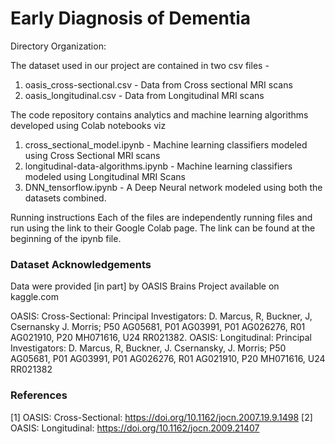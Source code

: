# Early Diagnosis of Dementia 

Directory Organization: 

The dataset used in our project are contained in two csv files - 
1. oasis_cross-sectional.csv - Data from Cross sectional MRI scans 
2. oasis_longitudinal.csv - Data from Longitudinal MRI scans 

The code repository contains analytics and machine learning algorithms developed using Colab notebooks viz 
1. cross_sectional_model.ipynb - Machine learning classifiers modeled using Cross Sectional MRI scans 
2. longitudinal-data-algorithms.ipynb - Machine learning classifiers modeled using Longitudinal MRI Scans
3. DNN_tensorflow.ipynb - A Deep Neural network modeled using both the datasets combined. 

Running instructions 
Each of the files are independently running files and run using the link to their Google Colab page. The link can be found at the beginning of the ipynb file. 

### Dataset Acknowledgements
Data were provided [in part] by OASIS Brains Project available on kaggle.com

OASIS: Cross-Sectional: Principal Investigators: D. Marcus, R, Buckner, J, Csernansky J. Morris; P50 AG05681, P01 AG03991, P01 AG026276, R01 AG021910, P20 MH071616, U24 RR021382. 
OASIS: Longitudinal: Principal Investigators: D. Marcus, R, Buckner, J. Csernansky, J. Morris; P50 AG05681, P01 AG03991, P01 AG026276, R01 AG021910, P20 MH071616, U24 RR021382 

### References 
[1] OASIS: Cross-Sectional: https://doi.org/10.1162/jocn.2007.19.9.1498
[2] OASIS: Longitudinal: https://doi.org/10.1162/jocn.2009.21407
